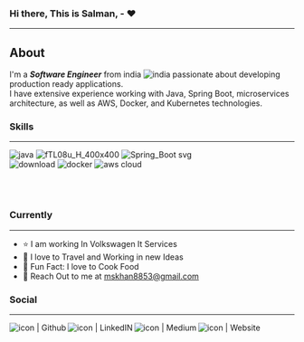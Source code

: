 ### Hi there, This is Salman, - :heart:
---

## About

 I'm a ***Software Engineer*** from india ![india](https://github.com/Salman8853/Salman8853/assets/35671846/f3d19b77-ba79-43d8-b7a9-f5d51d8c2c48) passionate about developing production ready applications.<br>
 I have extensive experience working with Java, Spring Boot, microservices architecture, as well as AWS, Docker, and Kubernetes technologies.

 

 ### Skills
 ---


![java](https://github.com/Salman8853/Salman8853/assets/35671846/d0ac7b07-b6f5-49e2-8d46-e2e4f8f35659)  ![fTL08u_H_400x400](https://github.com/Salman8853/Salman8853/assets/35671846/eb027434-76cc-43b2-83ed-71187bb7b8c7)  ![Spring_Boot svg](https://github.com/Salman8853/Salman8853/assets/35671846/be04180b-914e-40da-a309-b1836d0e5e83) <br>
![download](https://github.com/Salman8853/Salman8853/assets/35671846/34224939-951c-47c3-bef6-872c92958923)  ![docker](https://github.com/Salman8853/Salman8853/assets/35671846/74d4ba35-5301-4391-a155-0aa6b4e59bb8)
![aws cloud](https://github.com/Salman8853/Salman8853/assets/35671846/1b9f1e9e-463f-4337-973b-5407e86bdc9b)

<br>  <br> 


### Currently
---
- :star:  I am working In Volkswagen It Services
- :rocket: I love to Travel and Working in new Ideas
- 🌠  Fun Fact: I love to Cook Food
- 🤝 Reach Out to me at mskhan8853@gmail.com


### Social
---

<a href="https://github.com/Salman8853" target="_blank"><img align="left" src="https://github.com/Salman8853/Salman8853/assets/35671846/ac71eca2-fb22-4343-ab48-8f8b1e118948" alt="icon | Github" width=”21px”/></a>
<a href="https://www.linkedin.com/in/mohd-salman-420895141/" target="_blank"><img align="left" src="https://github.com/Salman8853/Salman8853/assets/35671846/6b717829-3438-45a6-9fa6-8aa0476b21d6" alt="icon | LinkedIN" width=”21px”/></a>
<a href="https://medium.com/@mskhan8853" target="_blank"><img align="left" src="https://github.com/Salman8853/Salman8853/assets/35671846/a12d7d31-25d1-4652-8fae-85e457e6c229" alt="icon | Medium" width=”21px”/></a>
<a href="https://codeadiction.com" target="_blank"><img align="left" src="https://github.com/Salman8853/Salman8853/assets/35671846/c3057158-3b0f-4662-b095-4e8d42525845" alt="icon | Website" width=”21px”/></a>




<!--
**Salman8853/Salman8853** is a ✨ _special_ ✨ repository because its `README.md` (this file) appears on your GitHub profile.

Here are some ideas to get you started:

- 🔭![logo-title-opengraph](https://github.com/Salman8853/Salman8853/assets/35671846/62d4b3ed-34bd-4ced-a177-4b2e75649079)
![1_doAg1_fMQKWFoub-6gwUiQ](https://github.com/Salman8853/Salman8853/assets/35671846/5b23010c-0765-497c-9970-f3c62d3cf5ae)
![logo-title-opengraph](https://github.com/Salman8853/Salman8853/assets/35671846/b896e3fc-a272-49f9-8d05-6c7329f35d23)
 I’m currently working on ...
- 🌱 I’m currently learning ...
- 👯 I’m looking to collaborate on ...
- 🤔 I’m looking for help with ...
- 💬 Ask me about ...
- 📫 How to reach me: ...
- 😄 Pronouns: ...
- ⚡ Fun fact: ...
-->
